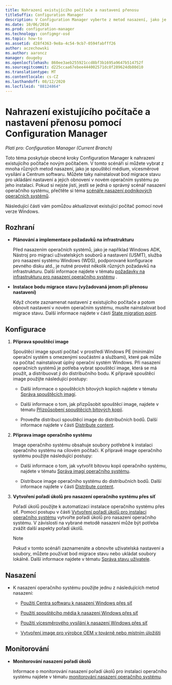 ```yaml
---
title: Nahrazení existujícího počítače a nastavení přenosu
titleSuffix: Configuration Manager
description: V Configuration Manager vyberte z metod nasazení, jako je spouštěcí médium, vícesměrové vysílání nebo Centrum softwaru, k nahrazení existujícího počítače novým počítačem.
ms.date: 10/06/2016
ms.prod: configuration-manager
ms.technology: configmgr-osd
ms.topic: how-to
ms.assetid: d28f4363-9e8a-4c54-9cb7-0594fabfff26
author: aczechowski
ms.author: aaroncz
manager: dougeby
ms.openlocfilehash: 860ee3aeb255921ccd8bf3b1695a9647b514752f
ms.sourcegitcommit: d225ccaa67ebee444002571dc8f289624db80d10
ms.translationtype: MT
ms.contentlocale: cs-CZ
ms.lasthandoff: 08/12/2020
ms.locfileid: "88124864"
---
```

# <a name="replace-an-existing-computer-and-transfer-settings-with-configuration-manager"></a>Nahrazení existujícího počítače a nastavení přenosu pomocí Configuration Manager

*Platí pro: Configuration Manager (Current Branch)*

Toto téma poskytuje obecné kroky Configuration Manager k nahrazení existujícího počítače novým počítačem. V tomto scénáři si můžete vybrat z mnoha různých metod nasazení, jako je spouštěcí médium, vícesměrové vysílání a Centrum softwaru. Můžete taky nainstalovat bod migrace stavu pro ukládání nastavení a jejich obnovení v novém operačním systému po jeho instalaci. Pokud si nejste jistí, jestli se jedná o správný scénář nasazení operačního systému, přečtěte si téma [scénáře nasazení podnikových operačních systémů](scenarios-to-deploy-enterprise-operating-systems.md).  

 Následující části vám pomůžou aktualizovat existující počítač pomocí nové verze Windows.  

##  <a name="plan"></a><a name="BKMK_Plan"></a>Rozhraní  

-   **Plánování a implementace požadavků na infrastrukturu**  

     Před nasazením operačních systémů, jako je například Windows ADK, Nástroj pro migraci uživatelských souborů a nastavení (USMT), služba pro nasazení systému Windows (WDS), podporované konfigurace pevného disku atd., je nutné provést několik různých požadavků na infrastrukturu. Další informace najdete v tématu [požadavky na infrastrukturu pro nasazení operačního systému](../plan-design/infrastructure-requirements-for-operating-system-deployment.md) .  

-   **Instalace bodu migrace stavu (vyžadovaná jenom při přenosu nastavení)**  

     Když chcete zaznamenat nastavení z existujícího počítače a potom obnovit nastavení v novém operačním systému, musíte nainstalovat bod migrace stavu. Další informace najdete v části [State migration point](../get-started/prepare-site-system-roles-for-operating-system-deployments.md#BKMK_StateMigrationPoints).  

##  <a name="configure"></a><a name="BKMK_Configure"></a>Konfigurace  

1.  **Příprava spouštěcí image**  

     Spouštěcí image spustí počítač v prostředí Windows PE (minimální operační systém s omezenými součástmi a službami), které pak může na počítač nainstalovat úplný operační systém Windows. Při nasazení operačních systémů je potřeba vybrat spouštěcí image, která se má použít, a distribuovat ji do distribučního bodu. K přípravě spouštěcí image použijte následující postupy:  

    -   Další informace o spouštěcích bitových kopiích najdete v tématu [Správa spouštěcích imagí](../get-started/manage-boot-images.md).  

    -   Další informace o tom, jak přizpůsobit spouštěcí image, najdete v tématu [Přizpůsobení spouštěcích bitových kopií](../get-started/customize-boot-images.md).  

    -   Proveďte distribuci spouštěcí image do distribučních bodů. Další informace najdete v části [Distribute content](../../core/servers/deploy/configure/deploy-and-manage-content.md#bkmk_distribute).  

2.  **Příprava image operačního systému**  

     Image operačního systému obsahuje soubory potřebné k instalaci operačního systému na cílovém počítači. K přípravě image operačního systému použijte následující postupy:  

    -   Další informace o tom, jak vytvořit bitovou kopii operačního systému, najdete v tématu [Správa imagí operačního systému](../get-started/manage-operating-system-images.md).  

    -   Distribuce image operačního systému do distribučních bodů. Další informace najdete v části [Distribute content](../../core/servers/deploy/configure/deploy-and-manage-content.md#bkmk_distribute).  

3.  **Vytvoření pořadí úkolů pro nasazení operačního systému přes síť**  

     Pořadí úkolů použijte k automatizaci instalace operačního systému přes síť. Pomocí postupu v části [Vytvoření pořadí úkolů pro instalaci operačního systému](create-a-task-sequence-to-install-an-operating-system.md) vytvořte pořadí úkolů pro nasazení operačního systému. V závislosti na vybrané metodě nasazení může být potřeba zvážit další aspekty pořadí úkolů.  

    > [!NOTE]  
    >  Pokud v tomto scénáři zaznamenáte a obnovíte uživatelská nastavení a soubory, můžete používat bod migrace stavu nebo ukládat soubory lokálně. Další informace najdete v tématu [Správa stavu uživatele](../get-started/manage-user-state.md).  

##  <a name="deploy"></a><a name="BKMK_Deploy"></a>Nasazení  

-   K nasazení operačního systému použijte jednu z následujících metod nasazení:  

    -   [Použití Centra softwaru k nasazení Windows přes síť](use-software-center-to-deploy-windows-over-the-network.md)  

    -   [Použití spouštěcího média k nasazení Windows přes síť](use-bootable-media-to-deploy-windows-over-the-network.md)  

    -   [Použití vícesměrového vysílání k nasazení Windows přes síť](use-multicast-to-deploy-windows-over-the-network.md)  

    -   [Vytvoření image pro výrobce OEM v továrně nebo místním úložišti](create-an-image-for-an-oem-in-factory-or-a-local-depot.md)  

## <a name="monitor"></a>Monitorování  

-   **Monitorování nasazení pořadí úkolů**  

     Informace o monitorování nasazení pořadí úkolů pro instalaci operačního systému najdete v tématu [monitorování nasazení operačního systému](monitor-operating-system-deployments.md).  
